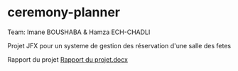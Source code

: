 # ceremony-planner
Team: Imane BOUSHABA & Hamza ECH-CHADLI

Projet JFX pour un systeme de gestion des réservation d'une salle des fetes

Rapport du projet
[Rapport du projet.docx](https://github.com/ECH-CHADLI/ceremony-planner/files/11644592/Rapport.du.projet.docx)
